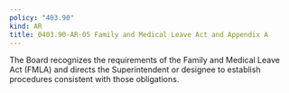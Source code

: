 ```yaml
---
policy: "403.90"
kind: AR
title: 0403.90-AR-05 Family and Medical Leave Act and Appendix A
---
```



The Board recognizes the requirements of the Family and Medical Leave Act (FMLA) and directs the Superintendent or designee to establish procedures consistent with those obligations.
